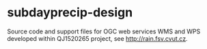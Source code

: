 # subdayprecip-design

Source code and support files for OGC web services WMS and WPS
developed within QJ1520265 project, see http://rain.fsv.cvut.cz.



